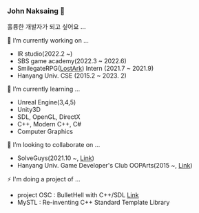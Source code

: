 ### John Naksaing 👋

훌륭한 개발자가 되고 싶어요 ...

🔭 I’m currently working on ...
- IR studio(2022.2 ~)
- SBS game academy(2022.3 ~ 2022.6)
- SmilegateRPG([LostArk](https://www.playlostark.com)) Intern (2021.7 ~ 2021.9)
- Hanyang Univ. CSE (2015.2 ~ 2023. 2)

🌱 I’m currently learning ...
- Unreal Engine(3,4,5) 
- Unity3D 
- SDL, OpenGL, DirectX
- C++, Modern C++, C#
- Computer Graphics

👯 I’m looking to collaborate on ...
- SolveGuys(2021.10 ~, [Link](https://github.com/SolveGuys))
- Hanyang Univ. Game Developer's Club OOPArts(2015 ~, [Link](https://cafe.naver.com/oopartian))

⚡ I'm doing a project of ...
- project OSC : BulletHell with C++/SDL [Link](https://github.com/johnnaksaing/BulletHell)
- MySTL : Re-inventing C++ Standard Template Library

<!--

**johnnaksaing/johnnaksaing** is a ✨ _special_ ✨ repository because its `README.md` (this file) appears on your GitHub profile.

Here are some ideas to get you started:

- 🔭 I’m currently working on ...
- 🌱 I’m currently learning ...
- 👯 I’m looking to collaborate on ...
- 🤔 I’m looking for help with ...
- 💬 Ask me about ...
- 📫 How to reach me: ...
- 😄 Pronouns: ...
- ⚡ Fun fact: ...

-->
